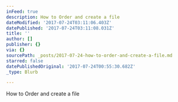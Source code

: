 ```yaml
---
inFeed: true
description: How to Order and create a file
dateModified: '2017-07-24T03:11:06.403Z'
datePublished: '2017-07-24T03:11:08.031Z'
title: ''
author: []
publisher: {}
via: {}
sourcePath: _posts/2017-07-24-how-to-order-and-create-a-file.md
starred: false
datePublishedOriginal: '2017-07-24T00:55:30.682Z'
_type: Blurb

---
```

How to Order and create a file